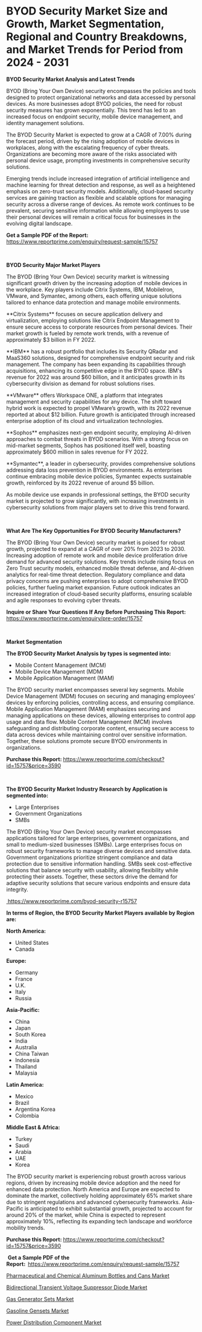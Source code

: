 <p><h1>BYOD Security Market Size and Growth, Market Segmentation, Regional and Country Breakdowns, and Market Trends for Period from 2024 -  2031</h1></p><p><strong>BYOD Security Market Analysis and Latest Trends</strong></p>
<p><p>BYOD (Bring Your Own Device) security encompasses the policies and tools designed to protect organizational networks and data accessed by personal devices. As more businesses adopt BYOD policies, the need for robust security measures has grown exponentially. This trend has led to an increased focus on endpoint security, mobile device management, and identity management solutions. </p><p>The BYOD Security Market is expected to grow at a CAGR of 7.00% during the forecast period, driven by the rising adoption of mobile devices in workplaces, along with the escalating frequency of cyber threats. Organizations are becoming more aware of the risks associated with personal device usage, prompting investments in comprehensive security solutions. </p><p>Emerging trends include increased integration of artificial intelligence and machine learning for threat detection and response, as well as a heightened emphasis on zero-trust security models. Additionally, cloud-based security services are gaining traction as flexible and scalable options for managing security across a diverse range of devices. As remote work continues to be prevalent, securing sensitive information while allowing employees to use their personal devices will remain a critical focus for businesses in the evolving digital landscape.</p></p>
<p><strong>Get a Sample PDF of the Report:&nbsp;</strong> <a href="https://www.reportprime.com/enquiry/request-sample/15757?utm_campaign=99&utm_medium=2&utm_source=Github&utm_content=ia&utm_term=30112024&utm_id=byod-security">https://www.reportprime.com/enquiry/request-sample/15757</a></p>
<p>&nbsp;</p>
<p><strong>BYOD Security Major Market Players</strong></p>
<p><p>The BYOD (Bring Your Own Device) security market is witnessing significant growth driven by the increasing adoption of mobile devices in the workplace. Key players include Citrix Systems, IBM, MobileIron, VMware, and Symantec, among others, each offering unique solutions tailored to enhance data protection and manage mobile environments.</p><p>**Citrix Systems** focuses on secure application delivery and virtualization, employing solutions like Citrix Endpoint Management to ensure secure access to corporate resources from personal devices. Their market growth is fueled by remote work trends, with a revenue of approximately $3 billion in FY 2022.</p><p>**IBM** has a robust portfolio that includes its Security QRadar and MaaS360 solutions, designed for comprehensive endpoint security and risk management. The company has been expanding its capabilities through acquisitions, enhancing its competitive edge in the BYOD space. IBM's revenue for 2022 was around $60 billion, and it anticipates growth in its cybersecurity division as demand for robust solutions rises.</p><p>**VMware** offers Workspace ONE, a platform that integrates management and security capabilities for any device. The shift toward hybrid work is expected to propel VMware’s growth, with its 2022 revenue reported at about $12 billion. Future growth is anticipated through increased enterprise adoption of its cloud and virtualization technologies.</p><p>**Sophos** emphasizes next-gen endpoint security, employing AI-driven approaches to combat threats in BYOD scenarios. With a strong focus on mid-market segments, Sophos has positioned itself well, boasting approximately $600 million in sales revenue for FY 2022.</p><p>**Symantec**, a leader in cybersecurity, provides comprehensive solutions addressing data loss prevention in BYOD environments. As enterprises continue embracing mobile device policies, Symantec expects sustainable growth, reinforced by its 2022 revenue of around $5 billion.</p><p>As mobile device use expands in professional settings, the BYOD security market is projected to grow significantly, with increasing investments in cybersecurity solutions from major players set to drive this trend forward.</p></p>
<p>&nbsp;</p>
<p><strong>What Are The Key Opportunities For BYOD Security Manufacturers?</strong></p>
<p><p>The BYOD (Bring Your Own Device) security market is poised for robust growth, projected to expand at a CAGR of over 20% from 2023 to 2030. Increasing adoption of remote work and mobile device proliferation drive demand for advanced security solutions. Key trends include rising focus on Zero Trust security models, enhanced mobile threat defense, and AI-driven analytics for real-time threat detection. Regulatory compliance and data privacy concerns are pushing enterprises to adopt comprehensive BYOD policies, further fueling market expansion. Future outlook indicates an increased integration of cloud-based security platforms, ensuring scalable and agile responses to evolving cyber threats.</p></p>
<p><strong>Inquire or Share Your Questions If Any Before Purchasing This Report:</strong> <a href="https://www.reportprime.com/enquiry/pre-order/15757?utm_campaign=99&utm_medium=2&utm_source=Github&utm_content=ia&utm_term=30112024&utm_id=byod-security">https://www.reportprime.com/enquiry/pre-order/15757</a></p>
<p>&nbsp;</p>
<p><strong>Market Segmentation</strong></p>
<p><strong>The BYOD Security Market Analysis by types is segmented into:</strong></p>
<p><ul><li>Mobile Content Management (MCM)</li><li>Mobile Device Management (MDM)</li><li>Mobile Application Management (MAM)</li></ul></p>
<p><p>The BYOD security market encompasses several key segments. Mobile Device Management (MDM) focuses on securing and managing employees' devices by enforcing policies, controlling access, and ensuring compliance. Mobile Application Management (MAM) emphasizes securing and managing applications on these devices, allowing enterprises to control app usage and data flow. Mobile Content Management (MCM) involves safeguarding and distributing corporate content, ensuring secure access to data across devices while maintaining control over sensitive information. Together, these solutions promote secure BYOD environments in organizations.</p></p>
<p><strong>Purchase this Report:&nbsp;</strong><a href="https://www.reportprime.com/checkout?id=15757&price=3590&utm_campaign=99&utm_medium=2&utm_source=Github&utm_content=ia&utm_term=30112024&utm_id=byod-security">https://www.reportprime.com/checkout?id=15757&price=3590</a></p>
<p>&nbsp;</p>
<p><strong>The BYOD Security Market Industry Research by Application is segmented into:</strong></p>
<p><ul><li>Large Enterprises</li><li>Government Organizations</li><li>SMBs</li></ul></p>
<p><p>The BYOD (Bring Your Own Device) security market encompasses applications tailored for large enterprises, government organizations, and small to medium-sized businesses (SMBs). Large enterprises focus on robust security frameworks to manage diverse devices and sensitive data. Government organizations prioritize stringent compliance and data protection due to sensitive information handling. SMBs seek cost-effective solutions that balance security with usability, allowing flexibility while protecting their assets. Together, these sectors drive the demand for adaptive security solutions that secure various endpoints and ensure data integrity.</p></p>
<p><a href="https://www.reportprime.com/byod-security-r15757?utm_campaign=99&utm_medium=2&utm_source=Github&utm_content=ia&utm_term=30112024&utm_id=byod-security">&nbsp;https://www.reportprime.com/byod-security-r15757</a></p>
<p><strong>In terms of Region, the BYOD Security Market Players available by Region are:</strong></p>
<p>
    <p> <strong> North America: </strong>
        <ul>
            <li>United States</li>
            <li>Canada</li>
        </ul>
        </p> 
    <p> <strong> Europe: </strong>
        <ul>
            <li>Germany</li>
            <li>France</li>
            <li>U.K.</li>
            <li>Italy</li>
            <li>Russia</li>
        </ul>
        </p> 
    <p> <strong> Asia-Pacific: </strong>
        <ul>
            <li>China</li>
            <li>Japan</li>
            <li>South Korea</li>
            <li>India</li>
            <li>Australia</li>
            <li>China Taiwan</li>
            <li>Indonesia</li>
            <li>Thailand</li>
            <li>Malaysia</li>
        </ul>
        </p> 
    <p> <strong> Latin America: </strong>
        <ul>
            <li>Mexico</li>
            <li>Brazil</li>
            <li>Argentina Korea</li>
            <li>Colombia</li>
        </ul>
        </p> 
    <p> <strong> Middle East & Africa: </strong>
        <ul>
            <li>Turkey</li>
            <li>Saudi</li>
            <li>Arabia</li>
            <li>UAE</li>
            <li>Korea</li>
        </ul>
    </p>
    </p>
<p><p>The BYOD security market is experiencing robust growth across various regions, driven by increasing mobile device adoption and the need for enhanced data protection. North America and Europe are expected to dominate the market, collectively holding approximately 65% market share due to stringent regulations and advanced cybersecurity frameworks. Asia-Pacific is anticipated to exhibit substantial growth, projected to account for around 20% of the market, while China is expected to represent approximately 10%, reflecting its expanding tech landscape and workforce mobility trends.</p></p>
<p><strong>Purchase this Report: </strong><a href="https://www.reportprime.com/checkout?id=15757&price=3590&utm_campaign=99&utm_medium=2&utm_source=Github&utm_content=ia&utm_term=30112024&utm_id=byod-security">https://www.reportprime.com/checkout?id=15757&price=3590</a></p>
<p>&nbsp;<strong>Get a Sample PDF of the Report:&nbsp;&nbsp;</strong><a href="https://www.reportprime.com/enquiry/request-sample/15757?utm_campaign=99&utm_medium=2&utm_source=Github&utm_content=ia&utm_term=30112024&utm_id=byod-security">https://www.reportprime.com/enquiry/request-sample/15757</a></p>
<p><strong></strong></p>
<p><p><a href="https://issuu.com/reportprime-2/docs/pharmaceutical-and-chemical-aluminum-bottles-and-c?utm_campaign=99&utm_medium=2&utm_source=Github&utm_content=ia&utm_term=30112024&utm_id=byod-security">Pharmaceutical and Chemical Aluminum Bottles and Cans Market</a></p><p><a href="https://issuu.com/reportprime-2/docs/bidirectional-transient-voltage-suppressor-diode-m?utm_campaign=99&utm_medium=2&utm_source=Github&utm_content=ia&utm_term=30112024&utm_id=byod-security">Bidirectional Transient Voltage Suppressor Diode Market</a></p><p><a href="https://www.linkedin.com/pulse/gas-generator-sets-market-global-share-ranking-overall-3vp2e?utm_campaign=99&utm_medium=2&utm_source=Github&utm_content=ia&utm_term=30112024&utm_id=byod-security">Gas Generator Sets Market</a></p><p><a href="https://www.linkedin.com/pulse/gasoline-gensets-market-evolution-key-trends-regional-dynamics-g1lce?utm_campaign=99&utm_medium=2&utm_source=Github&utm_content=ia&utm_term=30112024&utm_id=byod-security">Gasoline Gensets Market</a></p><p><a href="https://www.linkedin.com/pulse/power-distribution-component-market-overview-size-value-share-cu0cf?utm_campaign=99&utm_medium=2&utm_source=Github&utm_content=ia&utm_term=30112024&utm_id=byod-security">Power Distribution Component Market</a></p></p>